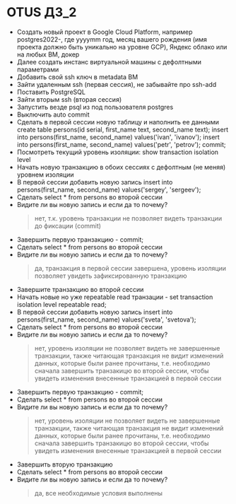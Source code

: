 # OTUS ДЗ_2

+ Cоздать новый проект в Google Cloud Platform, например postgres2022-, где yyyymm год, месяц вашего рождения (имя проекта должно быть уникально на уровне GCP), Яндекс облако или на любых ВМ, докер
+ Далее создать инстанс виртуальной машины с дефолтными параметрами
+ Добавить свой ssh ключ в metadata ВМ
+ Зайти удаленным ssh (первая сессия), не забывайте про ssh-add
+ Поставить PostgreSQL
+ Зайти вторым ssh (вторая сессия)
+ Запустить везде psql из под пользователя postgres
+ Выключить auto commit
+ Сделать в первой сессии новую таблицу и наполнить ее данными 
create table persons(id serial, first_name text, second_name text); insert into persons(first_name, second_name) values('ivan', 'ivanov'); insert into persons(first_name, second_name) values('petr', 'petrov'); commit;
+ Посмотреть текущий уровень изоляции: show transaction isolation level
+ Начать новую транзакцию в обоих сессиях с дефолтным (не меняя) уровнем изоляции
+ В первой сессии добавить новую запись insert into persons(first_name, second_name) values('sergey', 'sergeev');
+ Сделать select * from persons во второй сессии
+ Видите ли вы новую запись и если да то почему?
    > нет, т.к. уровень транзакции не позволяет видеть транзакции до фиксации (commit)
+ Завершить первую транзакцию - commit;
+ Сделать select * from persons во второй сессии
+ Видите ли вы новую запись и если да то почему?
    > да, транзакция в первой сессии завершена, уровень изоляции позволяет увидеть зафиксированную транзакцию
+ Завершите транзакцию во второй сессии
+ Начать новые но уже repeatable read транзации - set transaction isolation level repeatable read;
+ В первой сессии добавить новую запись insert into persons(first_name, second_name) values('sveta', 'svetova');
+ Сделать select * from persons во второй сессии
+ Видите ли вы новую запись и если да то почему?
    > нет, уровень изоляции не позволяет видеть не завершенные транзакции, также читающая транзакция не видит изменений данных, которые были ранее прочитаны, т.е. необходимо сначала завершить транзакицю во второй сессии, чтобы увидеть изменения внесенные транзакцией в первой сессии
+ Завершить первую транзакцию - commit;
+ Сделать select * from persons во второй сессии
+ Видите ли вы новую запись и если да то почему?
    > нет, уровень изоляции не позволяет видеть не завершенные транзакции, также читающая транзакция не видит изменений данных, которые были ранее прочитаны, т.е. необходимо сначала завершить транзакицю во второй сессии, чтобы увидеть изменения внесенные транзакцией в первой сессии
+ Завершить вторую транзакцию
+ Сделать select * from persons во второй сессии
+ Видите ли вы новую запись и если да то почему?
    > да, все необходимые условия выполнены
